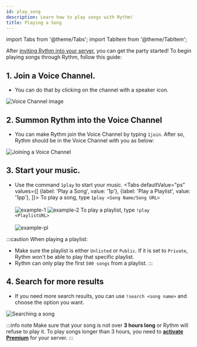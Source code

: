 ```yaml
---
id: play_song
description: Learn how to play songs with Rythm!
title: Playing a Song
---
```


import Tabs from '@theme/Tabs';
import TabItem from '@theme/TabItem';

After [inviting Rythm into your server](/adding_rythm), you can get the party started! To begin playing songs through Rythm, follow this guide:


## 1. Join a Voice Channel.
  - You can do that by clicking on the channel with a speaker icon.

  ![Voice Channel image](/img/docs/playing-a-song/vc.gif)

## 2. Summon Rythm into the Voice Channel
  - You can make Rythm join the Voice Channel by typing `1join`. After so, Rythm should be in the Voice Channel with you as below:

  ![Joining a Voice Channel](/img/docs/playing-a-song/joinvc.gif)

## 3. Start your music.

  - Use the command `1play` to start your music.
  <Tabs
    defaultValue="ps"
    values={[
      {label: 'Play a Song', value: '1p'},
      {label: 'Play a Playlist', value: '1pp'},
    ]}>
    <TabItem value="ps"> To play a song, type <code>1play &lt;Song Name/Song URL&gt;</code><br/><br/>
      <img src="/docs/img/docs/playing-a-song/playsongname.png" alt="example-1"/>
      <img src="/docs/img/docs/playing-a-song/playsonglink.png" alt="example-2"/>
    </TabItem>
    <TabItem value="pp"> To play a playlist, type <code>!play &lt;PlaylistURL&gt;</code><br/><br/>
      <img src="/docs/img/docs/playing-a-song/playplaylist.png" alt="example-pl"/>
    </TabItem>
  </Tabs>

:::caution When playing a playlist:
  - Make sure the playlist is either `Unlisted` or `Public`. If it is set to `Private`, Rythm won't be able to play that specific playlist.
  - Rythm can only play the first `500 songs` from a playlist.
:::

## 4. Search for more results
  - If you need more search results, you can use `!search <song name>` and choose the option you want.

  ![Searching a song](/img/docs/playing-a-song/searchsong.png)

:::info note
Make sure that your song is not over **3 hours long** or Rythm will refuse to play it. To play songs longer than 3 hours, you need to [**activate Premium**](/premium) for your server.
:::
